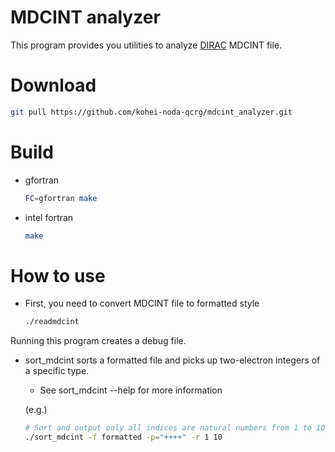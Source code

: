 # MDCINT analyzer

This program provides you utilities to analyze [DIRAC](http://diracprogram.org) MDCINT file.
# Download

```sh
git pull https://github.com/kohei-noda-qcrg/mdcint_analyzer.git
```

# Build

- gfortran
  ```sh
  FC=gfortran make
  ```
- intel fortran
  ```sh
  make
  ```

# How to use

- First, you need to convert MDCINT file to formatted style
  ```sh
  ./readmdcint
  ```
Running this program creates a debug file.

- sort_mdcint sorts a formatted file and picks up two-electron integers of a specific type.
  - See sort_mdcint --help for more information

  (e.g.)
    ```sh
    # Sort and output only all indices are natural numbers from 1 to 10
    ./sort_mdcint -f formatted -p="++++" -r 1 10
    ```
